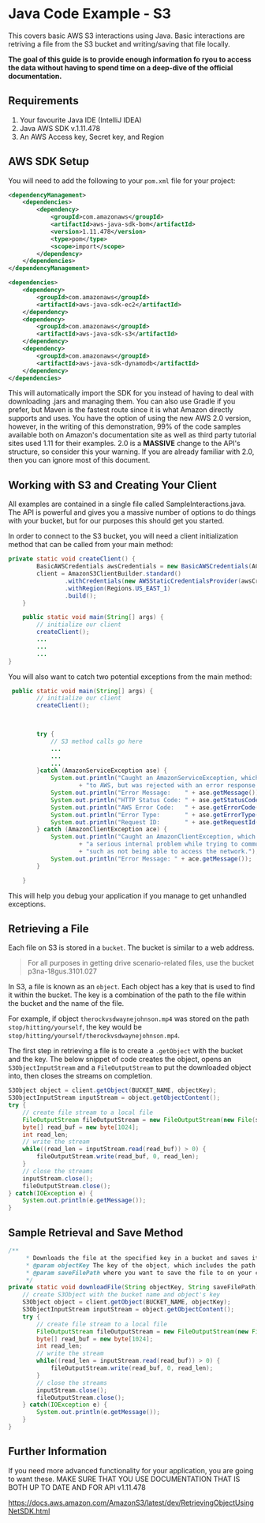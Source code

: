 # Java Code Example - S3

This covers basic AWS S3 interactions using Java. Basic interactions are retriving a file from the S3 bucket and 
writing/saving that file locally.

**The goal of this guide is to provide enough information fo ryou to access the data without having to spend time on a 
deep-dive of the official documentation.**

## Requirements

1. Your favourite Java IDE (IntelliJ IDEA)
2. Java AWS SDK v.1.11.478
3. An AWS Access key, Secret key, and Region

## AWS SDK Setup

You will need to add the following to your `pom.xml` file for your project:
```xml
<dependencyManagement>
    <dependencies>
        <dependency>
            <groupId>com.amazonaws</groupId>
            <artifactId>aws-java-sdk-bom</artifactId>
            <version>1.11.478</version>
            <type>pom</type>
            <scope>import</scope>
        </dependency>
    </dependencies>
</dependencyManagement>

<dependencies>
    <dependency>
        <groupId>com.amazonaws</groupId>
        <artifactId>aws-java-sdk-ec2</artifactId>
    </dependency>
    <dependency>
        <groupId>com.amazonaws</groupId>
        <artifactId>aws-java-sdk-s3</artifactId>
    </dependency>
    <dependency>
        <groupId>com.amazonaws</groupId>
        <artifactId>aws-java-sdk-dynamodb</artifactId>
    </dependency>
</dependencies>

```

This will automatically import the SDK for you instead of having to deal with downloading .jars and managing them. You can
also use Gradle if you prefer, but Maven is the fastest route since it is what Amazon directly supports and uses.
You have the option of using the new AWS 2.0 version, however, in the writing of this demonstration, 99% of the code samples
available both on Amazon's documentation site as well as third party tutorial sites used 1.11 for their examples. 2.0 is 
a **MASSIVE** change to the API's structure, so consider this your warning. If you are already familiar with 2.0, then 
you can ignore most of this document.

## Working with S3 and Creating Your Client

All examples are contained in a single file called SampleInteractions.java. The API is powerful and gives you a massive 
number of options to do things with your bucket, but for our purposes this should get you started. 

In order to connect to the S3 bucket, you will need a client initialization method that can be called from your main method:

```java
private static void createClient() {
        BasicAWSCredentials awsCredentials = new BasicAWSCredentials(ACCESS_KEY, SECRET_KEY);
        client = AmazonS3ClientBuilder.standard()
                .withCredentials(new AWSStaticCredentialsProvider(awsCredentials))
                .withRegion(Regions.US_EAST_1)
                .build();
    }

    public static void main(String[] args) {
        // initialize our client
        createClient();
        ...
        ...
        ...
}
```

You will also want to catch two potential exceptions from the main method:
```java
 public static void main(String[] args) {
        // initialize our client
        createClient();

       

        try {
            // S3 method calls go here
            ...
            ...
            ...
        }catch (AmazonServiceException ase) {
            System.out.println("Caught an AmazonServiceException, which means your request made it "
                    + "to AWS, but was rejected with an error response for some reason.");
            System.out.println("Error Message:    " + ase.getMessage());
            System.out.println("HTTP Status Code: " + ase.getStatusCode());
            System.out.println("AWS Error Code:   " + ase.getErrorCode());
            System.out.println("Error Type:       " + ase.getErrorType());
            System.out.println("Request ID:       " + ase.getRequestId());
        } catch (AmazonClientException ace) {
            System.out.println("Caught an AmazonClientException, which means the client encountered "
                    + "a serious internal problem while trying to communicate with AWS, "
                    + "such as not being able to access the network.");
            System.out.println("Error Message: " + ace.getMessage());
        }

    }
```
This will help you debug your application if you manage to get unhandled exceptions.

## Retrieving a File

Each file on S3 is stored in a `bucket`. The bucket is similar to a web address.

>For all purposes in getting drive scenario-related files, use the bucket p3na-18gus.3101.027

In S3, a file is known as an `object`. Each object has a key that is used to find it within the bucket.
The key is a combination of the path to the file within the bucket and the name of the file.

For example, if object `therockvsdwaynejohnson.mp4` was stored on the path `stop/hitting/yourself`, the key would be 
`stop/hitting/yourself/therockvsdwaynejohnson.mp4`.

The first step in retrieving a file is to create a `.getObject` with the bucket and the key. The below snippet of code
creates the object, opens an `S3ObjectInputStream` and a `FileOutputStream` to put the downloaded object into, then closes 
the streams on completion.
```java
S3Object object = client.getObject(BUCKET_NAME, objectKey);
S3ObjectInputStream inputStream = object.getObjectContent();
try {
    // create file stream to a local file
    FileOutputStream fileOutputStream = new FileOutputStream(new File(saveFilePath));
    byte[] read_buf = new byte[1024];
    int read_len;
    // write the stream
    while((read_len = inputStream.read(read_buf)) > 0) {
        fileOutputStream.write(read_buf, 0, read_len);
    }
    // close the streams
    inputStream.close();
    fileOutputStream.close();
} catch(IOException e) {
    System.out.println(e.getMessage());
}
```

## Sample Retrieval and Save Method

```java
/**
     * Downloads the file at the specified key in a bucket and saves it at the specified location
     * @param objectKey The key of the object, which includes the path from the bucket and the file name
     * @param saveFilePath where you want to save the file to on your computer
     */
private static void downloadFile(String objectKey, String saveFilePath) {
    // create S3Object with the bucket name and object's key
    S3Object object = client.getObject(BUCKET_NAME, objectKey);
    S3ObjectInputStream inputStream = object.getObjectContent();
    try {
        // create file stream to a local file
        FileOutputStream fileOutputStream = new FileOutputStream(new File(saveFilePath));
        byte[] read_buf = new byte[1024];
        int read_len;
        // write the stream
        while((read_len = inputStream.read(read_buf)) > 0) {
            fileOutputStream.write(read_buf, 0, read_len);
        }
        // close the streams
        inputStream.close();
        fileOutputStream.close();
    } catch(IOException e) {
        System.out.println(e.getMessage());
    }
}
```

## Further Information
If you need more advanced functionality for your application, you are going to want these. MAKE SURE THAT YOU USE
DOCUMENTATION THAT IS BOTH UP TO DATE AND FOR API v1.11.478

https://docs.aws.amazon.com/AmazonS3/latest/dev/RetrievingObjectUsingNetSDK.html